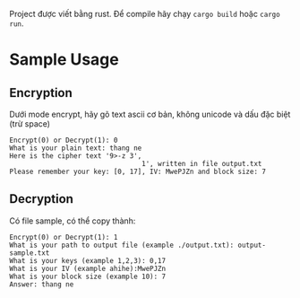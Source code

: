 Project được viết bằng rust. Để compile hãy chạy `cargo build` hoặc `cargo run`. 
# Sample Usage 

## Encryption
Dưới mode encrypt, hãy gõ text ascii cơ bản, không unicode và dấu đặc biệt (trừ space)
```
Encrypt(0) or Decrypt(1): 0
What is your plain text: thang ne
Here is the cipher text '9>-z 3',
                                 1', written in file output.txt
Please remember your key: [0, 17], IV: MwePJZn and block size: 7 
```
## Decryption 
Có file sample, có thể copy thành:
```
Encrypt(0) or Decrypt(1): 1
What is your path to output file (example ./output.txt): output-sample.txt
What is your keys (example 1,2,3): 0,17
What is your IV (example ahihe):MwePJZn
What is your block size (example 10): 7
Answer: thang ne
```